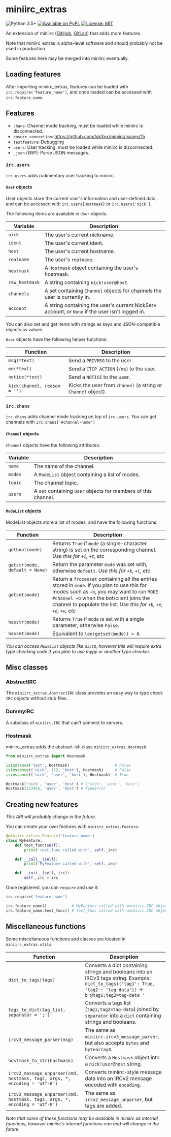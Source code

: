 # miniirc_extras

![Python 3.5+] [![Available on PyPI.]](https://pypi.org/project/miniirc_extras/) [![License: MIT]](https://github.com/luk3yx/miniirc_extras/blob/master/LICENSE.md)

[Python 3.5+]: https://img.shields.io/badge/python-3.5+-blue.svg
[Available on PyPI.]: https://img.shields.io/pypi/v/miniirc_extras.svg
[License: MIT]: https://img.shields.io/pypi/l/miniirc.svg

An extension of miniirc ([GitHub](https://github.com/luk3yx/miniirc),
[GitLab](https://gitlab.com/luk3yx/miniirc)) that adds more features.

Note that miniirc_extras is alpha-level software and should probably not be
used in production.

Some features here may be merged into miniirc eventually.

## Loading features

After importing miniirc_extras, features can be loaded with
`irc.require('feature_name')`, and once loaded can be accessed with
`irc.feature_name`.

## Features

 - `chans`: Channel mode tracking, must be loaded while miniirc is disconnected.
 - `ensure_connection`: https://github.com/luk3yx/miniirc/issues/15
 - `testfeature`: Debugging
 - `users`: User tracking, must be loaded while miniirc is disconnected.
 - `_json` *(WIP)*: Parse JSON messages.

### `irc.users`

`irc.users` adds rudimentary user tracking to miniirc.

#### `User` objects

User objects store the current user's information and user-defined data, and
can be accessed with `irc.users[Hostmask]` or `irc.users['nick']`.

The following items are available in `User` objects:

| Variable      | Description                                               |
| ------------- | --------------------------------------------------------  |
| `nick`        | The user's current nickname.                              |
| `ident`       | The user's current ident.                                 |
| `host`        | The user's current hostname.                              |
| `realname`    | The user's `realname`.                                    |
| `hostmask`    | A `Hostmask` object containing the user's hostmask.       |
| `raw_hostmask`| A string containing `nick!user@host`.                     |
| `channels`    | A set containing `Channel` objects for channels the user is currently in. |
| `account`     | A string containing the user's current NickServ account, or `None` if the user isn't logged in. |

You can also set and get items with strings as keys and JSON-compatible objects
as values.

`User` objects have the following helper functions:

| Function          | Description                                             |
| ----------------- | ------------------------------------------------------- |
| `msg(*text)`      | Send a `PRIVMSG` to the user.                           |
| `me(*text)`       | Send a `CTCP ACTION` (`/me`) to the user.               |
| `notice(*text)`   | Send a `NOTICE` to the user.                            |
| `kick(channel, reason = '')` | Kicks the user from `channel` (a string or `Channel` object). |

### `irc.chans`

`irc.chans` adds channel mode tracking on top of `irc.users`. You can get
channels with `irc.chans['#channel-name']`

#### `Channel` objects

`Channel` objects have the following attributes:

| Variable      | Description                                               |
| ------------- | --------------------------------------------------------  |
| `name`        | The name of the channel.                                  |
| `modes`       | A `ModeList` object containing a list of modes.           |
| `topic`       | The channel topic.                                        |
| `users`       | A `set` containing `User` objects for members of this channel. |

#### `ModeList` objects

ModeList objects store a list of modes, and have the following functions:

| Function          | Description                                             |
| ----------------- | ------------------------------------------------------- |
| `getbool(mode)`   | Returns `True` if `mode` (a single-character string) is set on the corresponding channel. *Use this for `+i`, `+t`, etc* |
| `getstr(mode, default = None)` | Return the parameter `mode` was set with, otherwise `default`. *Use this for `+k`, `+l`, etc* |
| `getset(mode)` | Return a `frozenset` containing all the entries stored in `mode`. If you plan to use this for modes such as `+b`, you may want to run `MODE #channel +b` when the bot/client joins the channel to populate the list. *Use this for `+b`, `+e`, `+o`, `+v`, etc* |
| `hasstr(mode)` | Returns `True` if `mode` is set with a single parameter, otherwise `False`. |
| `hasset(mode)` | Equivalent to `len(getset(mode)) > 0`. |

*You can access `ModeList` objects like `dict`s, however this will require
extra type checking code if you plan to use mypy or another type checker.*

## Misc classes

### AbstractIRC

The `miniirc_extras.AbstractIRC` class provides an easy way to type check `IRC`
objects without stub files.

### DummyIRC

A subclass of `miniirc.IRC` that can't connect to servers.

### Hostmask

miniirc_extras adds the abstract-ish class `miniirc_extras.Hostmask`:

```py
from miniirc_extras import Hostmask

isinstance('test', Hostmask)                    # False
isinstance(('nick', 123, 'host'), Hostmask)     # False
isinstance(('nick', 'user', 'host'), Hostmask)  # True

Hostmask('nick', 'user', 'host') # ('nick', 'user', 'host')
Hostmask(123456, 'user', 'host') # TypeError
```

## Creating new features

*This API will probably change in the future.*

You can create your own features with `miniirc_extras.Feature`:

```py
@miniirc_extras.Feature('feature_name')
class MyFeature:
    def test_func(self):
        print('test_func called with', self._irc)

    def __call__(self):
        print('MyFeature called with', self._irc)

    def __init__(self, irc):
        self._irc = irc
```

Once registered, you can `require` and use it:

```py
irc.require('feature_name')

irc.feature_name()           # MyFeature called with <miniirc.IRC object>
irc.feature_name.test_func() # test_func called with <miniirc.IRC object>
```

## Miscellaneous functions

Some miscellaneous functions and classes are located in `miniirc_extras.utils`.

| Function          | Description                                             |
| ----------------- | ------------------------------------------------------- |
| `dict_to_tags(tags)` | Converts a dict containing strings and booleans into an IRCv3 tags string. Example: `dict_to_tags({'tag1': True, 'tag2': 'tag-data'})` → `b'@tag1;tag2=tag-data '` |
| `tags_to_dict(tag_list, separator = ';')` | Converts a tags list (`tag1;tag2=tag-data`) joined by `separator` into a `dict` containing strings and booleans. |
| `ircv3_message_parser(msg)` | The same as `miniirc.ircv3_message_parser`, but also accepts `bytes` and `bytearray`s. |
| `hostmask_to_str(hostmask)` | Converts a `Hostmask` object into a `nick!user@host` string. |
| `ircv2_message_unparser(cmd, hostmask, tags, args, *, encoding = 'utf-8')` | Converts miniirc-style message data into an IRCv2 message encoded with `encoding`. |
| `ircv3_message_unparser(cmd, hostmask, tags, args, *, encoding = 'utf-8')` | The same as `ircv2_message_unparser`, but tags are added. |

*Note that some of these functions may be available in miniirc as internal
functions, however miniirc's internal functions can and will change in the
future.*
